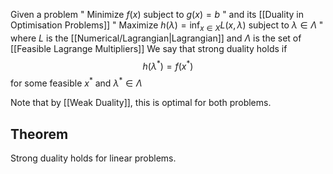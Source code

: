 Given a problem 
" Minimize $f(x)$ subject to $g(x)=b$ "
and its [[Duality in Optimisation Problems]]
" Maximize $h(\lambda)=\inf_{x\in X}L(x,\lambda)$ subject to $\lambda \in \Lambda$ "
where $L$ is the [[Numerical/Lagrangian|Lagrangian]] 
and $\Lambda$ is the set of [[Feasible Lagrange Multipliers]]
We say that strong duality holds if 
$$
h(\lambda ^{*}) = f(x^{*})
$$
for some feasible $x^{*}$ and $\lambda ^{*}\in \Lambda$

Note that by [[Weak Duality]], this is optimal for both problems.
## Theorem
Strong duality holds for linear problems.